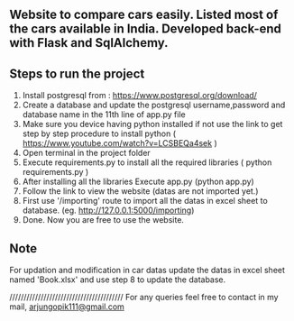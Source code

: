 ﻿Website to compare cars easily. Listed most of the cars available in India.
 Developed back-end with Flask and SqlAlchemy.
 ----------------------
Steps to run the project
----------------------
1. Install postgresql from : https://www.postgresql.org/download/
2. Create a database and update the postgresql username,password and database name in the 11th line of app.py file
3. Make sure you device having python installed if not use the link to get step by  step procedure to install python ( https://www.youtube.com/watch?v=LCSBEQa4sek )
4. Open terminal in the project folder
5. Execute requirements.py to install all the required libraries ( python requirements.py )
6. After installing all the libraries Execute app.py (python app.py)
7. Follow the link to view the website (datas are not imported yet.)
8. First use '/importing' route to import all the datas in excel sheet to database. (eg. http://127.0.0.1:5000/importing)
9. Done. Now you are free to use the website.

Note
----
For updation and modification in car datas update the datas in excel sheet named 'Book.xlsx' and use step 8 to update the database.


////////////////////////////////////////
For any queries feel free to contact in my mail,
arjungopik111@gmail.com



